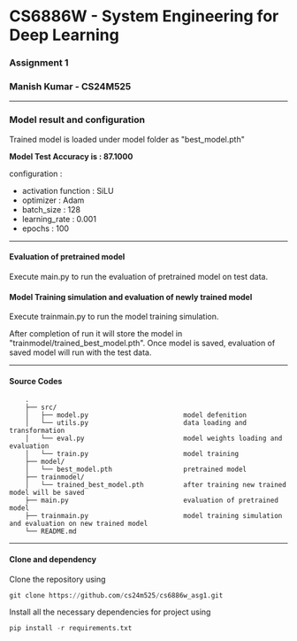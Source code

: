 # CS6886W - System Engineering for Deep Learning
### Assignment 1
###  Manish Kumar - CS24M525

***
### Model result and configuration
Trained model is loaded under model folder as "best_model.pth"  

__Model Test Accuracy is : 87.1000__

configuration : 

- activation function : SiLU
- optimizer           : Adam
- batch_size          : 128
- learning_rate       : 0.001
- epochs              : 100

***
#### Evaluation of pretrained model
Execute main.py to run the evaluation of pretrained model on test data.

#### Model Training simulation and evaluation of newly trained model
Execute trainmain.py to run the model training simulation.  

After completion of run it will store the model in "trainmodel/trained_best_model.pth". 
Once model is saved, evaluation of saved model will run with the test data.

***
#### Source Codes

        .
        ├── src/
        │   ├── model.py                        model defenition
        │   └── utils.py                        data loading and transformation
        │   └── eval.py                         model weights loading and evaluation 
        │   └── train.py                        model training                  
        ├── model/
        │   └── best_model.pth                  pretrained model
        ├── trainmodel/
        │   └── trained_best_model.pth          after training new trained model will be saved    
        ├── main.py                             evaluation of pretrained model                             
        ├── trainmain.py                        model training simulation and evaluation on new trained model
        └── README.md

***

#### Clone and dependency
Clone the repository using  
```python
git clone https://github.com/cs24m525/cs6886w_asg1.git
```

Install all the necessary dependencies for project using  
```python
pip install -r requirements.txt
```




